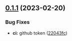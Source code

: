 ## [0.1.1](https://github.com/pikalab-unibo/pyxmas/compare/0.1.0...0.1.1) (2023-02-20)


### Bug Fixes

* **ci:** github token ([22043fc](https://github.com/pikalab-unibo/pyxmas/commit/22043fc27f7f1306b88d0efbc3628a7de079d397))
